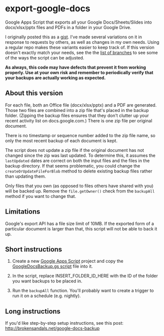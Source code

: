 # export-google-docs

Google Apps Script that exports all your Google Docs/Sheets/Slides into docx/xlsx/pptx files and PDFs in a folder in your Google Drive.

I originally posted this as a [gist](https://gist.github.com/brokensandals/6b77f73666323d6e4b94ff1df12a532a).
I've made several variations on it in response to requests by others, as well as changes in my own needs.
Using a regular repo makes these variants easier to keep track of.
If this version doesn't exactly match your needs, see the the [list of branches](https://github.com/brokensandals/export-google-docs/branches) to see some of the ways the script can be adjusted.

**As always, this code may have defects that prevent it from working properly. Use at your own risk and remember to periodically verify that your backups are actually working as expected.**

## About this version

For each file, both an Office file (docx/xlsx/pptx) and a PDF are generated.
Those two files are combined into a zip file that's placed in the backup folder.
(Zipping the backup files ensures that they don't clutter up your recent activity list on docs.google.com.)
There is one zip file per original document.

There is no timestamp or sequence number added to the zip file name, so only the most recent backup of each document is kept.

The script does not update a zip file if the original document has not changed since the zip was last updated.
To determine this, it assumes the `lastUpdated` dates are correct on both the input files and the files in the backup directory.
If that seems problematic, you could change the `createOrUpdateFileForBlob` method to delete existing backup files rather than updating them.

Only files that you own (as opposed to files others have shared with you) will be backed up.
Remove the `file.getOwner()` check from the `backupAll` method if you want to change that.

## Limitations

Google's export API has a file size limit of 10MB.
If the exported form of a particular document is larger than that, this script will not be able to back it up.

## Short instructions

1. Create a new [Google Apps Script](https://script.google.com/) project and copy the [GoogleDocsBackup.gs script](GoogleDocsBackup.gs) file into it.

2. In the script, replace INSERT_FOLDER_ID_HERE with the ID of the folder you want backups to be placed in.

3. Run the `backupAll` function.
You'll probably want to create a trigger to run it on a schedule (e.g. nightly).

## Long instructions

If you'd like step-by-step setup instructions, see this post: http://brokensandals.net/google-docs-backup
